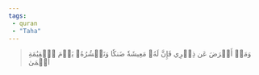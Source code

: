 ```yaml
---
tags: 
 - quran 
 - "Taha"
---
```


> وَمَنۡ أَعۡرَضَ عَن ذِكۡرِي فَإِنَّ لَهُۥ مَعِيشَةٗ ضَنكٗا وَنَحۡشُرُهُۥ يَوۡمَ ٱلۡقِيَٰمَةِ أَعۡمَىٰ
